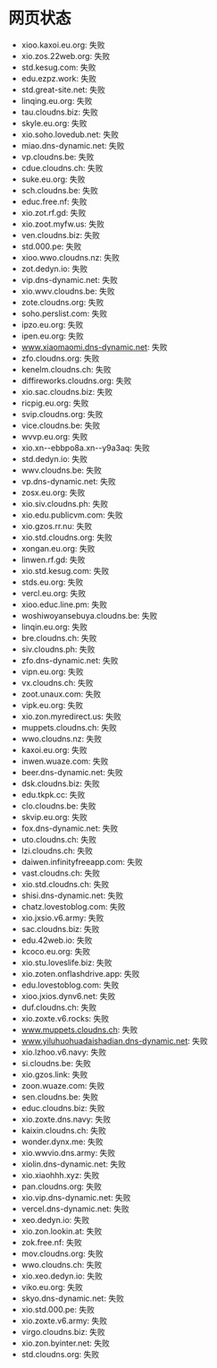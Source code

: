 # 网页状态
- xioo.kaxoi.eu.org: 失败
- xio.zos.22web.org: 失败
- std.kesug.com: 失败
- edu.ezpz.work: 失败
- std.great-site.net: 失败
- linqing.eu.org: 失败
- tau.cloudns.biz: 失败
- skyle.eu.org: 失败
- xio.soho.lovedub.net: 失败
- miao.dns-dynamic.net: 失败
- vp.cloudns.be: 失败
- cdue.cloudns.ch: 失败
- suke.eu.org: 失败
- sch.cloudns.be: 失败
- educ.free.nf: 失败
- xio.zot.rf.gd: 失败
- xio.zoot.myfw.us: 失败
- ven.cloudns.biz: 失败
- std.000.pe: 失败
- xioo.wwo.cloudns.nz: 失败
- zot.dedyn.io: 失败
- vip.dns-dynamic.net: 失败
- xio.wwv.cloudns.be: 失败
- zote.cloudns.org: 失败
- soho.perslist.com: 失败
- ipzo.eu.org: 失败
- ipen.eu.org: 失败
- www.xiaomaomi.dns-dynamic.net: 失败
- zfo.cloudns.org: 失败
- kenelm.cloudns.ch: 失败
- diffireworks.cloudns.org: 失败
- xio.sac.cloudns.biz: 失败
- ricpig.eu.org: 失败
- svip.cloudns.org: 失败
- vice.cloudns.be: 失败
- wvvp.eu.org: 失败
- xio.xn--ebbpo8a.xn--y9a3aq: 失败
- std.dedyn.io: 失败
- wwv.cloudns.be: 失败
- vp.dns-dynamic.net: 失败
- zosx.eu.org: 失败
- xio.siv.cloudns.ph: 失败
- xio.edu.publicvm.com: 失败
- xio.gzos.rr.nu: 失败
- xio.std.cloudns.org: 失败
- xongan.eu.org: 失败
- linwen.rf.gd: 失败
- xio.std.kesug.com: 失败
- stds.eu.org: 失败
- vercl.eu.org: 失败
- xioo.educ.line.pm: 失败
- woshiwoyansebuya.cloudns.be: 失败
- linqin.eu.org: 失败
- bre.cloudns.ch: 失败
- siv.cloudns.ph: 失败
- zfo.dns-dynamic.net: 失败
- vipn.eu.org: 失败
- vx.cloudns.ch: 失败
- zoot.unaux.com: 失败
- vipk.eu.org: 失败
- xio.zon.myredirect.us: 失败
- muppets.cloudns.ch: 失败
- wwo.cloudns.nz: 失败
- kaxoi.eu.org: 失败
- inwen.wuaze.com: 失败
- beer.dns-dynamic.net: 失败
- dsk.cloudns.biz: 失败
- edu.tkpk.cc: 失败
- clo.cloudns.be: 失败
- skvip.eu.org: 失败
- fox.dns-dynamic.net: 失败
- uto.cloudns.ch: 失败
- lzi.cloudns.ch: 失败
- daiwen.infinityfreeapp.com: 失败
- vast.cloudns.ch: 失败
- xio.std.cloudns.ch: 失败
- shisi.dns-dynamic.net: 失败
- chatz.lovestoblog.com: 失败
- xio.jxsio.v6.army: 失败
- sac.cloudns.biz: 失败
- edu.42web.io: 失败
- kcoco.eu.org: 失败
- xio.stu.loveslife.biz: 失败
- xio.zoten.onflashdrive.app: 失败
- edu.lovestoblog.com: 失败
- xioo.jxios.dynv6.net: 失败
- duf.cloudns.ch: 失败
- xio.zoxte.v6.rocks: 失败
- www.muppets.cloudns.ch: 失败
- www.yiluhuohuadaishadian.dns-dynamic.net: 失败
- xio.lzhoo.v6.navy: 失败
- si.cloudns.be: 失败
- xio.gzos.link: 失败
- zoon.wuaze.com: 失败
- sen.cloudns.be: 失败
- educ.cloudns.biz: 失败
- xio.zoxte.dns.navy: 失败
- kaixin.cloudns.ch: 失败
- wonder.dynx.me: 失败
- xio.wwvio.dns.army: 失败
- xiolin.dns-dynamic.net: 失败
- xio.xiaohhh.xyz: 失败
- pan.cloudns.org: 失败
- xio.vip.dns-dynamic.net: 失败
- vercel.dns-dynamic.net: 失败
- xeo.dedyn.io: 失败
- xio.zon.lookin.at: 失败
- zok.free.nf: 失败
- mov.cloudns.org: 失败
- wwo.cloudns.ch: 失败
- xio.xeo.dedyn.io: 失败
- viko.eu.org: 失败
- skyo.dns-dynamic.net: 失败
- xio.std.000.pe: 失败
- xio.zoxte.v6.army: 失败
- virgo.cloudns.biz: 失败
- xio.zon.byinter.net: 失败
- std.cloudns.org: 失败

